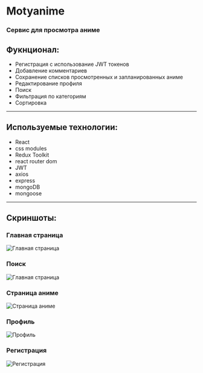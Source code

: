 __Motyanime__
===========
### Сервис для просмотра аниме 
## Фукнционал:
- Регистрация с использование JWT токенов
- Добавление комментариев
- Сохранение списков просмотренных и запланированных аниме
- Редактирование профиля
- Поиск 
- Фильтрация по категориям
- Сортировка

____
## Используемые технологии:
- React
- css modules
- Redux Toolkit
- react router dom
- JWT
- axios
- express
- mongoDB
- mongoose
  
____
## Скриншоты:

### Главная страница
![Главная страница](https://storage.yandexcloud.net/motyanime/screenshots/mainPage.png)

### Поиск
![Главная страница](https://storage.yandexcloud.net/motyanime/screenshots/search.png)

### Страница аниме
![Страница аниме](https://storage.yandexcloud.net/motyanime/screenshots/animePage.png)

### Профиль
![Профиль](https://storage.yandexcloud.net/motyanime/screenshots/profilePage.png)

### Регистрация
![Регистрация](https://storage.yandexcloud.net/motyanime/screenshots/register.png)
